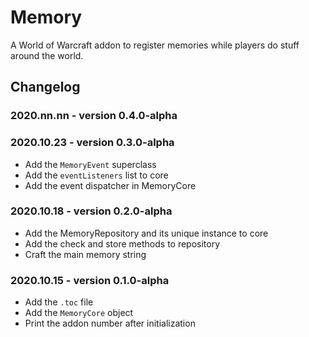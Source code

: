 # Memory

A World of Warcraft addon to register memories while players do stuff around the world.

## Changelog

### 2020.nn.nn - version 0.4.0-alpha

### 2020.10.23 - version 0.3.0-alpha
* Add the `MemoryEvent` superclass
* Add the `eventListeners` list to core
* Add the event dispatcher in MemoryCore

### 2020.10.18 - version 0.2.0-alpha
* Add the MemoryRepository and its unique instance to core
* Add the check and store methods to repository
* Craft the main memory string

### 2020.10.15 - version 0.1.0-alpha
* Add the `.toc` file
* Add the `MemoryCore` object
* Print the addon number after initialization
